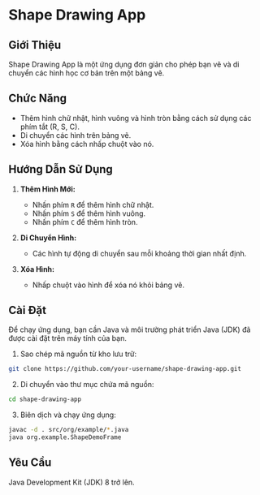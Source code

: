 # Shape Drawing App

## Giới Thiệu

Shape Drawing App là một ứng dụng đơn giản cho phép bạn vẽ và di chuyển các hình học cơ bản trên một bảng vẽ.

## Chức Năng

- Thêm hình chữ nhật, hình vuông và hình tròn bằng cách sử dụng các phím tắt (R, S, C).
- Di chuyển các hình trên bảng vẽ.
- Xóa hình bằng cách nhấp chuột vào nó.

## Hướng Dẫn Sử Dụng

1. **Thêm Hình Mới:**
    - Nhấn phím `R` để thêm hình chữ nhật.
    - Nhấn phím `S` để thêm hình vuông.
    - Nhấn phím `C` để thêm hình tròn.

2. **Di Chuyển Hình:**
    - Các hình tự động di chuyển sau mỗi khoảng thời gian nhất định.

3. **Xóa Hình:**
    - Nhấp chuột vào hình để xóa nó khỏi bảng vẽ.

## Cài Đặt

Để chạy ứng dụng, bạn cần Java và môi trường phát triển Java (JDK) đã được cài đặt trên máy tính của bạn.

1. Sao chép mã nguồn từ kho lưu trữ:

```bash
git clone https://github.com/your-username/shape-drawing-app.git
```
2. Di chuyển vào thư mục chứa mã nguồn:
```bash
cd shape-drawing-app
```
3. Biên dịch và chạy ứng dụng:
```bash
javac -d . src/org/example/*.java
java org.example.ShapeDemoFrame
```
## Yêu Cầu
Java Development Kit (JDK) 8 trở lên.
